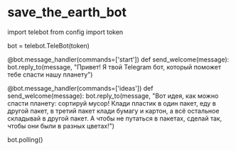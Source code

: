 # save_the_earth_bot
import telebot
from config import token

bot = telebot.TeleBot(token)


@bot.message_handler(commands=['start'])
def send_welcome(message):
    bot.reply_to(message, "Привет! Я твой Telegram бот, который поможет тебе спасти нашу планету")

@bot.message_handler(commands=['ideas'])
def send_welcome(message):
    bot.reply_to(message, "Вот идея, как можно спасти планету: сортируй мусор! Клади пластик в один пакет, еду в другой пакет, в третий пакет клади бумагу и картон, а всё остальное складывай в другой пакет. А чтобы не путаться в пакетах, сделай так, чтобы они были в разных цветах!")

bot.polling()
